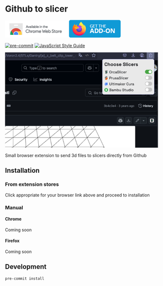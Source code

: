 # Github to slicer

[![Chrome web store](./public/chrome.png)](https://chromewebstore.google.com/detail/github-to-slicer/jomdcljbebhocheinfmkakgobbneconk) [![Firefox Browser Add-ons](./public/firefox.webp)](https://addons.mozilla.org/ru/firefox/addon/github-to-slicer/)

[![pre-commit](https://img.shields.io/badge/pre--commit-enabled-brightgreen?logo=pre-commit&logoColor=white)](https://github.com/pre-commit/pre-commit) [![JavaScript Style Guide](https://cdn.rawgit.com/standard/standard/master/badge.svg)](https://github.com/standard/standard)

![Preview](./public/preview.png)

Small browser extension to send 3d files to slicers directly from Github

## Installation

### From extension stores

Click appropriate for your browser link above and proceed to installation

### Manual

#### Chrome

Coming soon

#### Firefox

Coming soon

## Development

```bash
pre-commit install
```
